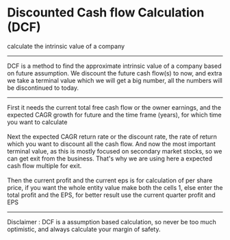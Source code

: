 # Discounted Cash flow Calculation (DCF)
calculate the intrinsic value of a company
<br><hr>
DCF is a method to find the approximate intrinsic value of a company based on future assumption. We discount the future cash flow(s) to now, and extra we take a terminal value which we will get a big number, all the numbers will be discontinued to today.
<br><hr>
First it needs the current total free cash flow or the owner earnings, and the expected CAGR growth for future and the time frame (years), for which time you want to calculate
<br><br>
Next the expected CAGR return rate or the discount rate, the rate of return which you want to discount all the cash flow. And now the most important terminal value, as this is mostly focused on secondary market stocks, so we can get exit from the business. That's why we are using here a expected cash flow multiple for exit.
<br><br>
Then the current profit and the current eps is for calculation of per share price, if you want the whole entity value make both the cells 1, else enter the total profit and the EPS, for better result use the current quarter profit and EPS
<br><hr>
Disclaimer : DCF is a assumption based calculation, so never be too much optimistic, and always calculate your margin of safety.

